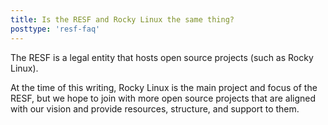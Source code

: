 ```yaml
---
title: Is the RESF and Rocky Linux the same thing?
posttype: 'resf-faq'
---
```


The RESF is a legal entity that hosts open source projects (such as Rocky Linux).

At the time of this writing, Rocky Linux is the main project and focus of the RESF, but we hope to join with more open source projects that are aligned with our vision and provide resources, structure, and support to them.